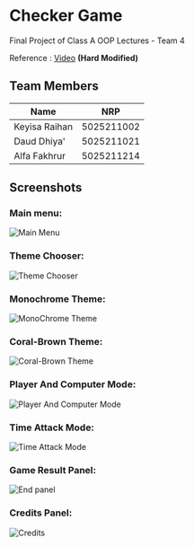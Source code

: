 # Checker Game

Final Project of Class A OOP Lectures - Team 4

Reference : [Video](https://youtu.be/6S6km5duBrM) 
**(Hard Modified)**

## Team Members

| Name          | NRP        |
| ------------- | ---------- |
| Keyisa Raihan | 5025211002 |
| Daud Dhiya'   | 5025211021 |
| Alfa Fakhrur  | 5025211214 |

## Screenshots
### Main menu: 
![Main Menu](https://user-images.githubusercontent.com/100863813/207883191-250fc55a-afbd-4a00-8474-752f877c2bb0.PNG)

### Theme Chooser: 
![Theme Chooser](https://user-images.githubusercontent.com/100863813/207883235-1ed3760a-465a-4bb1-9e23-7da45ea4c283.PNG)

### Monochrome Theme: 
![MonoChrome Theme](https://user-images.githubusercontent.com/100863813/207883316-68b12692-cd9b-43f9-b361-9e34df55e150.PNG)

### Coral-Brown Theme:
![Coral-Brown Theme](https://user-images.githubusercontent.com/100863813/207883377-8baf0eb5-24fc-47a8-8738-ee17522b9713.PNG)

### Player And Computer Mode:
![Player And Computer Mode](https://user-images.githubusercontent.com/100863813/207883449-5e7a6eb0-cfe0-4870-a2f1-c89d0e076d98.PNG)

### Time Attack Mode:
![Time Attack Mode](https://user-images.githubusercontent.com/100863813/207883497-14ae2873-688e-4c7f-b5db-57a8d6c9f0df.PNG)

### Game Result Panel:
![End panel](https://user-images.githubusercontent.com/100863813/207883543-0d9f8c8b-e878-48f9-b585-a26744ebbcdd.PNG)

### Credits Panel:
![Credits](https://user-images.githubusercontent.com/100863813/207883564-9532b92b-1f4e-4ec7-811e-f220cf383334.PNG)
